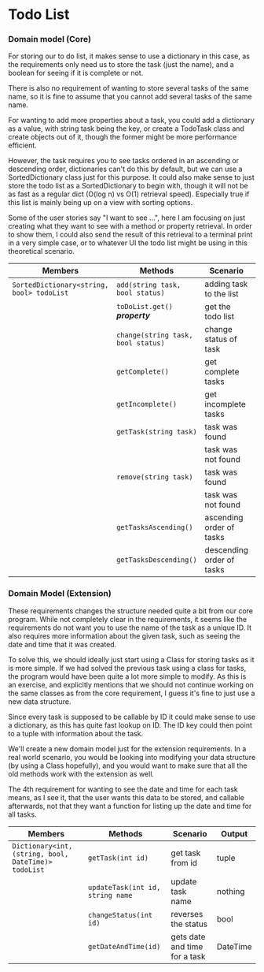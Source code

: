 # Todo List

### Domain model (Core)

For storing our to do list, it makes sense to use a dictionary in this case, as the requirements only need us
to store the task (just the name), and a boolean for seeing if it is complete or not.

There is also no requirement of wanting to store several tasks of the same name, so it is fine to assume that
you cannot add several tasks of the same name.

For wanting to add more properties about a task, you could add a dictionary as a value, with string task being
the key, or create a TodoTask class and create objects out of it, though the former might be more performance efficient.

However, the task requires you to see tasks ordered in an ascending or descending order, dictionaries can't do
this by default, but we can use a SortedDictionary class just for this purpose. It could also make sense
to just store the todo list as a SortedDictionary to begin with, though it will not be as fast as a regular dict
(O(log n) vs O(1) retrieval speed). Especially true if this list is mainly being up on a view with sorting options.

Some of the user stories say "I want to see ...", here I am focusing on just creating what they want to see with
a method or property retrieval. In order to show them, I could also send the result of this retrieval to a
terminal print in a very simple case, or to whatever UI the todo list might be using in this theoretical scenario.

| Members                              | Methods                           | Scenario                  | Output    |
|--------------------------------------|-----------------------------------|---------------------------|-----------|
| `SortedDictionary<string, bool> todoList`  | `add(string task, bool status)`   | adding task to the list   | nothing   |
|                                      | `toDoList.get()` ***property***   | get the todo list         | SortedDictionary |
|                                      | `change(string task, bool status)`| change status of task     | nothing   |
|                                      | `getComplete()`                   | get complete tasks        | list      |
|                                      | `getIncomplete()`                 | get incomplete tasks      | list      |
|                                      | `getTask(string task)`            | task was found            | name of task |
|                                      |                                   | task was not found        | "not found"|
|                                      | `remove(string task)`             | task was found            | true      |
|                                      |                                   | task was not found        | false     |
|                                      | `getTasksAscending()`             | ascending order of tasks  | SortedDictionary |
|                                      | `getTasksDescending()`            | descending order of tasks | SortedDictionary |


### Domain Model (Extension)

These requirements changes the structure needed quite a bit from our core program. While not completely clear
in the requirements, it seems like the requirements do not want you to use the name of the task as a unique ID.
It also requires more information about the given task, such as seeing the date and time that it was created.

To solve this, we should ideally just start using a Class for storing tasks as it is more simple. If we had solved the
previous task using a class for tasks, the program would have been quite a lot more simple to modify. As this is an exercise,
and explicitly mentions that we should not continue working on the same classes as from the core requirement,
I guess it's fine to just use a new data structure.

Since every task is supposed to be callable by ID it could make sense to use a dictionary, as this has quite
fast lookup on ID. The ID key could then point to a tuple with information about the task.

We'll create a new domain model just for the extension requirements. In a real world scenario, you would be looking
into modifying your data structure (by using a Class hopefully), and you would want to make sure that all
the old methods work with the extension as well.

The 4th requirement for wanting to see the date and time for each task means, as I see it, that the user wants
this data to be stored, and callable afterwards, not that they want a function for listing up the date and time
for all tasks.

| Members                                               | Methods                           | Scenario              | Output    |
|-------------------------------------------------------|-----------------------------------|-----------------------|-----------|
| `Dictionary<int, (string, bool, DateTime)> todoList`  | `getTask(int id)`                 | get task from id      | tuple     |
|                                                       | `updateTask(int id, string name`  | update task name      | nothing   |
|                                                       | `changeStatus(int id)`            | reverses the status   | bool      |
|                                                       | `getDateAndTime(id)`              | gets date and time for a task | DateTime |